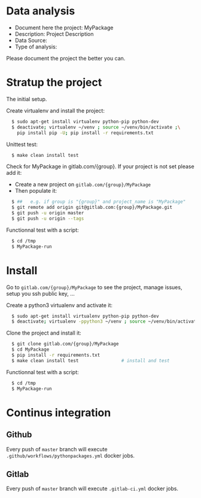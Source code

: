 # Data analysis
- Document here the project: MyPackage
- Description: Project Description
- Data Source:
- Type of analysis:

Please document the project the better you can.

# Stratup the project

The initial setup.

Create virtualenv and install the project:
```bash
  $ sudo apt-get install virtualenv python-pip python-dev
  $ deactivate; virtualenv ~/venv ; source ~/venv/bin/activate ;\
    pip install pip -U; pip install -r requirements.txt
```

Unittest test:
```bash
  $ make clean install test
```

Check for MyPackage in gitlab.com/{group}.
If your project is not set please add it:

- Create a new project on `gitlab.com/{group}/MyPackage`
- Then populate it:

```bash
  $ ##   e.g. if group is "{group}" and project_name is "MyPackage"
  $ git remote add origin git@gitlab.com:{group}/MyPackage.git
  $ git push -u origin master
  $ git push -u origin --tags
```

Functionnal test with a script:
```bash
  $ cd /tmp
  $ MyPackage-run
```
# Install
Go to `gitlab.com/{group}/MyPackage` to see the project, manage issues,
setup you ssh public key, ...

Create a python3 virtualenv and activate it:
```bash
  $ sudo apt-get install virtualenv python-pip python-dev
  $ deactivate; virtualenv -ppython3 ~/venv ; source ~/venv/bin/activate
```

Clone the project and install it:
```bash
  $ git clone gitlab.com/{group}/MyPackage
  $ cd MyPackage
  $ pip install -r requirements.txt
  $ make clean install test                # install and test
```
Functionnal test with a script:
```bash
  $ cd /tmp
  $ MyPackage-run
``` 

# Continus integration
## Github 
Every push of `master` branch will execute `.github/workflows/pythonpackages.yml` docker jobs.
## Gitlab
Every push of `master` branch will execute `.gitlab-ci.yml` docker jobs.
